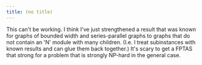 ```yaml
---
title: (no title)
---
```

<p>This can't be working. I think I've just strengthened a result that was known for graphs of bounded width and series-parallel graphs to graphs that do not contain an 'N' module with many children. (I.e. I treat subinstances with known results and can glue them back together.) It's scary to get a FPTAS that strong for a problem that is strongly NP-hard in the general case.</p>
